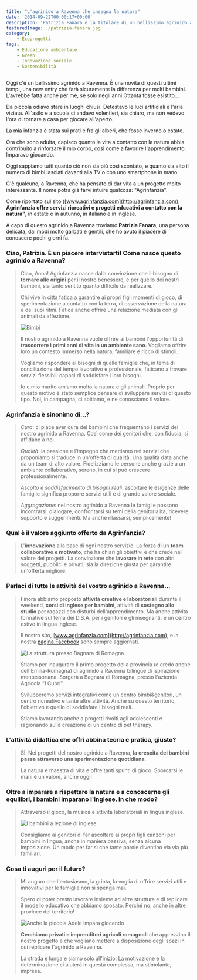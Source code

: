```yaml
---
title: "L'agrinido a Ravenna che insegna la natura"
date: '2014-09-22T00:00:17+00:00'
description: 'Patrizia Fanara è la titolare di un bellissimo agrinido a Ravenna che coniuga natura e innovazione.'
featuredImage: ./patrizia-fanara.jpg
category:
    - Ecoprogetti
tags:
    - Educazione ambientale
    - Green
    - Innovazione sociale
    - Sostenibilità
---
```


Oggi c'è un bellissimo agrinido a Ravenna. È una novità di questi ultimi tempi, una new entry che farà sicuramente la differenza per molti bambini. L'avrebbe fatta anche per me, se solo negli anni Ottanta fosse esistito...

Da piccola odiavo stare in luoghi chiusi. Detestavo le luci artificiali e l'aria viziata.
All'asilo e a scuola ci andavo volentieri, sia chiaro, ma non vedevo l'ora di tornare a casa per giocare all'aperto.

La mia infanzia è stata sui prati e fra gli alberi, che fosse inverno o estate.

Ora che sono adulta, capisco quanto la vita a contatto con la natura abbia contribuito a rinforzare il mio corpo, così come a favorire l'apprendimento. Imparavo giocando.

Oggi sappiamo tutti quanto ciò non sia più così scontato, e quanto sia alto il numero di bimbi lasciati davanti alla TV o con uno smartphone in mano.

C'è qualcuno, a Ravenna, che ha pensato di dar vita a un progetto molto interessante. Il nome potrà già farvi intuire qualcosa: "Agrinfanzia".

Come riportato sul sito ([www.agrinfanzia.com](http://agrinfanzia.com), **Agrinfanzia offre servizi ricreativi e progetti educativi a contatto con la natura"**, in estate e in autunno, in italiano e in inglese.

A capo di questo agrinido a Ravenna troviamo **Patrizia Fanara**, una persona delicata, dai modi molto garbati e gentili, che ho avuto il piacere di conoscere pochi giorni fa.

### Ciao, Patrizia. È un piacere intervistarti! Come nasce questo agrinido a Ravenna?

> Ciao, Anna! Agrinfanzia nasce dalla convinzione che il bisogno di **tornare alle origini** per il nostro benessere, e per quello dei nostri bambini, sia tanto sentito quanto difficile da realizzare.
>
> Chi vive in città fatica a garantire ai propri figli momenti di gioco, di sperimentazione a contatto con la terra, di osservazione della natura e dei suoi ritmi. Fatica anche offrire una relazione mediata con gli animali da affezione.
>
> ![Bimbi](./bimbi-corrono.jpg)
>
> Il nostro agrinido a Ravenna vuole offrire ai bambini l'opportunità di **trascorrere i primi anni di vita in un ambiente sano**. Vogliamo offrire loro un contesto immerso nella natura, familiare e ricco di stimoli.
>
> Vogliamo rispondere ai bisogni di quelle famiglie che, in tema di conciliazione del tempo lavorativo e professionale, faticano a trovare servizi flessibili capaci di soddisfare i loro bisogni.
>
> Io e mio marito amiamo molto la natura e gli animali. Proprio per questo motivo è stato semplice pensare di sviluppare servizi di questo tipo. Noi, in campagna, ci abitiamo, e ne conosciamo il valore.

### Agrinfanzia è sinonimo di...?

> *Cura*: ci piace aver cura dei bambini che frequentano i servizi del nostro agrinido a Ravenna. Così come dei genitori che, con fiducia, si affidano a noi.
>
> *Qualità*: la passione e l'impegno che mettiamo nei servizi che proponiamo si traduce in un'offerta di qualità. Una qualità data anche da un team di alto valore. Fidelizziamo le persone anche grazie a un ambiente collaborativo, sereno, in cui si può crescere professionalmente.
>
> *Ascolto e soddisfacimento di bisogni reali*: ascoltare le esigenze delle famiglie significa proporre servizi utili e di grande valore sociale.
>
> *Aggregazione*: nel nostro agrinido a Ravenna le famiglie possono incontrarsi, dialogare, confrontarsi su temi della genitorialità, ricevere supporto e suggerimenti. Ma anche rilassarsi, semplicemente!

### Qual è il valore aggiunto offerto da Agrinfanzia?

> L'**innovazione** alla base di ogni nostro servizio. La forza di un **team collaborativo e motivato**, che ha chiari gli obiettivi e che crede nel valore dei progetti. La convinzione che **lavorare in rete** con altri soggetti, pubblici e privati, sia la direzione giusta per garantire un'offerta migliore.

### Parlaci di tutte le attività del vostro agrinido a Ravenna...

> Finora abbiamo proposto **attività creative e laboratoriali** durante il weekend, **corsi di inglese per bambini**, attività di **sostegno allo studio** per ragazzi con disturbi dell'apprendimento. Ma anche attività formative sul tema dei D.S.A. per i genitori e gli insegnanti, e un centro estivo in lingua inglese.
>
> Il nostro sito, [www.agrinfanzia.com](http://agrinfanzia.com), e la nostra [pagina Facebook](https://www.facebook.com/pages/Agrinfanzia/227916147236669?fref=ts) sono sempre aggiornati.
>
> ![La struttura presso Bagnara di Romagna](./casa-bagnara.jpg)
>
> Stiamo per inaugurare il primo progetto della provincia (e credo anche dell'Emilia-Romagna) di agrinido a Ravenna bilingue di ispirazione montessoriana. Sorgerà a Bagnara di Romagna, presso l'azienda Agricola "I Cuori".
>
> Svilupperemo servizi integrativi come un centro bimbi&genitori, un centro ricreativo e tante altre attività. Anche su questo territorio, l'obiettivo è quello di soddisfare i bisogni reali.
>
> Stiamo lavorando anche a progetti rivolti agli adolescenti e ragionando sulla creazione di un centro di pet therapy.

### L'attività didattica che offri abbina teoria e pratica, giusto?

> Sì. Nei progetti del nostro agrinido a Ravenna, **la crescita dei bambini passa attraverso una sperimentazione quotidiana**.
>
> La natura è maestra di vita e offre tanti spunti di gioco. Sporcarsi le mani è un valore, anche oggi!

### Oltre a imparare a rispettare la natura e a conoscerne gli equilibri, i bambini imparano l'inglese. In che modo?

> Attraverso il gioco, la musica e attività laboratoriali in lingua inglese.
>
> ![I bambini a lezione di inglese](./inglese.jpg)
>
> Consigliamo ai genitori di far ascoltare ai propri figli canzoni per bambini in lingua, anche in maniera passiva, senza alcuna imposizione. Un modo per far sì che tante parole diventino via via più familiari.

### Cosa ti auguri per il futuro?

> Mi auguro che l'entusiasmo, la grinta, la voglia di offrire servizi utili e innovativi per le famiglie non si spenga mai.
>
> Spero di poter presto lavorare insieme ad altre strutture e di replicare il modello educativo che abbiamo sposato. Perché no, anche in altre province del territorio!
> 
> ![Anche la piccola Adele impara giocando](./adele.jpg)
> 
> **Cerchiamo privati e imprenditori agricoli romagnoli** che apprezzino il nostro progetto e che vogliano mettere a disposizione degli spazi in cui replicare l'agrinido a Ravenna.
>
> La strada è lunga e siamo solo all'inizio. La motivazione e la determinazione ci aiuterà in questa complessa, ma stimolante, impresa.
